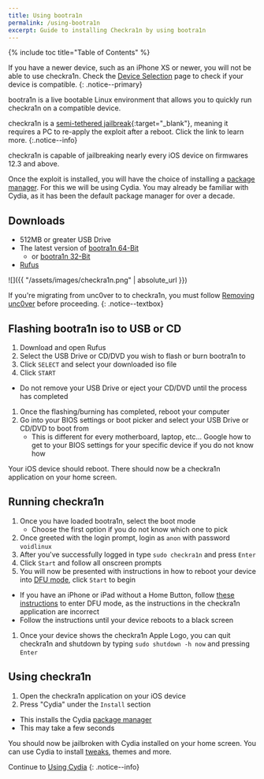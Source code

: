 ```yaml
---
title: Using bootra1n
permalink: /using-bootra1n
excerpt: Guide to installing Checkra1n by using bootra1n
---
```

<link rel="shortcut icon" type="image/png" href="/assets/images/jb/checkra1n.png">

{% include toc title="Table of Contents" %}

If you have a newer device, such as an iPhone XS or newer, you will not be able to use checkra1n. Check the [Device Selection](device-selection) page to check if your device is compatible.
{: .notice--primary}

<script src="{{ '/assets/js/hide.js' | absolute_url }}"></script>

bootra1n is a live bootable Linux environment that allows you to quickly run checkra1n on a compatible device.

checkra1n is a [semi-tethered jailbreak](/types-of-jailbreak#semi-tethered-jailbreaks){:target="_blank"}, meaning it requires a PC to re-apply the exploit after a reboot. Click the link to learn more.
{:.notice--info}

checkra1n is capable of jailbreaking nearly every iOS device on firmwares 12.3 and above.

Once the exploit is installed, you will have the choice of installing a [package manager](faq#package-manager). For this we will be using Cydia. You may already be familiar with Cydia, as it has been the default package manager for over a decade.

## Downloads

- 512MB or greater USB Drive
- The latest version of [bootra1n 64-Bit](https://github.com/foxlet/bootra1n/releases/download/0.10.2/bootra1n-x86_64-0.10.2-20200526.iso)
    - or [bootra1n 32-Bit](https://github.com/foxlet/bootra1n/releases/download/0.10.2/bootra1n-i686-0.10.2-20200526.iso)
- [Rufus](https://rufus.ie/)

![]({{ "/assets/images/checkra1n.png" | absolute_url }})

If you're migrating from unc0ver to to checkra1n, you must follow [Removing unc0ver](removing-unc0ver) before proceeding.
{: .notice--textbox}

## Flashing bootra1n iso to USB or CD
  
1. Download and open Rufus
1. Select the USB Drive or CD/DVD you wish to flash or burn bootra1n to
1. Click `SELECT` and select your downloaded iso file
1. Click `START`
  - Do not remove your USB Drive or eject your CD/DVD until the process has completed
1. Once the flashing/burning has completed, reboot your computer
1. Go into your BIOS settings or boot picker and select your USB Drive or CD/DVD to boot from
    - This is different for every motherboard, laptop, etc... Google how to get to your BIOS settings for your specific device if you do not know how

Your iOS device should reboot. There should now be a checkra1n application on your home screen.

## Running checkra1n
1. Once you have loaded bootra1n, select the boot mode
    - Choose the first option if you do not know which one to pick
1. Once greeted with the login prompt, login as `anon` with password `voidlinux`
1. After you've successfully logged in type `sudo checkra1n` and press `Enter`
1. Click `Start` and follow all onscreen prompts
1. You will now be presented with instructions in how to reboot your device into [DFU mode](faq#dfu_mode), click `Start` to begin
  - If you have an iPhone or iPad without a Home Button, follow [these instructions](troubleshooting#iphonex_dfu) to enter DFU mode, as the instructions in the checkra1n application are incorrect
  - Follow the instructions until your device reboots to a black screen
1. Once your device shows the checkra1n Apple Logo, you can quit checkra1n and shutdown by typing `sudo shutdown -h now` and pressing `Enter`

## Using checkra1n

1. Open the checkra1n application on your iOS device
1. Press "Cydia" under the `Install` section
  - This installs the Cydia [package manager](faq#package-manager)
  - This may take a few seconds

You should now be jailbroken with Cydia installed on your home screen. You can use Cydia to install [tweaks](faq#tweaks), themes and more.

Continue to [Using Cydia](using-cydia)
{: .notice--info}
